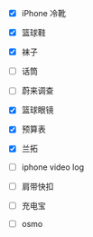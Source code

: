 - [x] iPhone 冷靴
- [x] 篮球鞋
- [x] 袜子
- [ ] 话筒
- [ ] 蔚来调查
- [x] 篮球眼镜 
- [x] 预算表
- [x] 兰拓
- [ ] iphone video log


- [ ] 肩带快扣
- [ ] 充电宝
- [ ] osmo